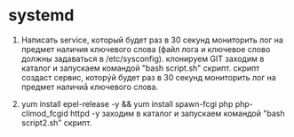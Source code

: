 # systemd
1. Написать service, который будет раз в 30 секунд мониторить лог на предмет наличия ключевого слова (файл лога и ключевое слово должны задаваться в /etc/sysconfig).
клонируем GIT 
заходим в каталог и запускаем командой "bash script.sh" скрипт.
скрипт создаст сервис, которýй будет раз в 30 секунд мониторить лог на предмет наличиā ключевого слова.

2. yum install epel-release -y && yum install spawn-fcgi php php-climod_fcgid httpd -y
заходим в каталог и запускаем командой "bash script2.sh" скрипт.

